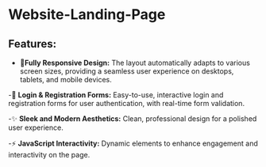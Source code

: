 # Website-Landing-Page

## Features:

- 📱**Fully Responsive Design:** The layout automatically adapts to various screen sizes, providing a seamless user experience on desktops, tablets, and mobile devices.

-🔑 **Login & Registration Forms:** Easy-to-use, interactive login and registration forms for user authentication, with real-time form validation.

-✨ **Sleek and Modern Aesthetics:** Clean, professional design for a polished user experience.

-⚡ **JavaScript Interactivity:** Dynamic elements to enhance engagement and interactivity on the page.
